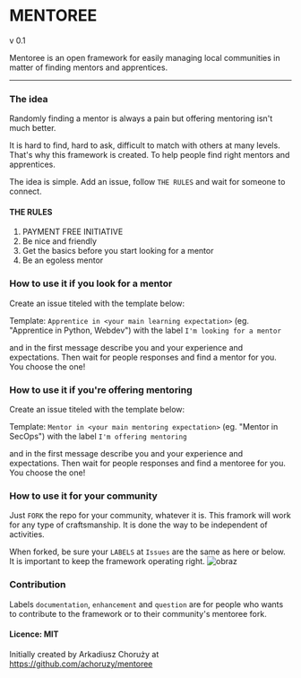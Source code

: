 # MENTOREE
v 0.1

Mentoree is an open framework for easily managing local communities in matter of finding mentors and apprentices.

--- 

### The idea
Randomly finding a mentor is always a pain but offering mentoring isn't much better.

It is hard to find, hard to ask, difficult to match with others at many levels. That's why this framework is created. To help people find right mentors and apprentices.

The idea is simple. Add an issue, follow `THE RULES` and wait for someone to connect.

#### THE RULES
1. PAYMENT FREE INITIATIVE
2. Be nice and friendly
3. Get the basics before you start looking for a mentor
4. Be an egoless mentor

### How to use it if you look for a mentor
Create an issue titeled with the template below:

Template: `Apprentice in <your main learning expectation>` (eg. "Apprentice in Python, Webdev") with the label `I'm looking for a mentor`

and in the first message describe you and your experience and expectations. Then wait for people responses and find a mentor for you. You choose the one!

### How to use it if you're offering mentoring
Create an issue titeled with the template below:

Template: `Mentor in <your main mentoring expectation>` (eg. "Mentor in SecOps") with the label `I'm offering mentoring`

and in the first message describe you and your experience and expectations. Then wait for people responses and find a mentoree for you. You choose the one!

### How to use it for your community
Just `FORK` the repo for your community, whatever it is. This framork will work for any type of craftsmanship. It is done the way to be independent of activities.

When forked, be sure your `LABELS` at `Issues` are the same as here or below. It is important to keep the framework operating right.
![obraz](https://github.com/achoruzy/mentoree/assets/78098930/6abba166-8500-42bb-a22e-31afca23eb29)

### Contribution
Labels `documentation`, `enhancement` and `question` are for people who wants to contribute to the framework or to their community's mentoree fork.

#### Licence: MIT
Initially created by Arkadiusz Choruży at https://github.com/achoruzy/mentoree
